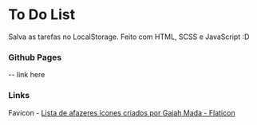 # To Do List

Salva as tarefas no LocalStorage. Feito com HTML, SCSS e JavaScript :D

### Github Pages

-- link here

### Links

Favicon - <a href="https://www.flaticon.com/br/icones-gratis/lista-de-afazeres" title="lista de afazeres ícones">Lista de afazeres ícones criados por Gajah Mada - Flaticon</a>

